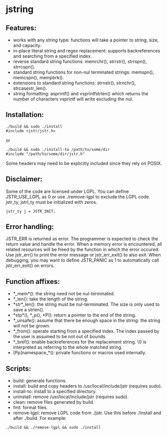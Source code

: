 # jstring

## Features:
- works with any string type: functions will take a pointer to string, size, and capacity.
- in-place literal string and regex replacement: supports backreferences and searching from a specified index.
- reverse standard string functions: memrchr\(\), strrstr\(\), strrspn\(\), strrcspn\(\).
- standard string functions for non-nul terminated strings: memspn\(\), memcspn\(\), mempbrk\(\).
- extensions to standard string functions: strnstr\(\), strnchr\(\), strcasestr\_len\(\).
- string formatting: asprintf\(\) and vsprintfstrlen\(\) which returns the number of characters vsprintf will write excluding the nul.

## Installation:

```
./build && sudo ./install
#include <jstr/jstr.h>
```

or

```
./build && sudo ./install-to /path/to/some/dir
#include "/path/to/some/dir/jstr.h"
```

Some headers may need to be explicitly included since they rely on POSIX.

## Disclaimer:
Some of the code are licensed under LGPL. You can define JSTR\_USE\_LGPL as 0 or use ./remove-lgpl to exclude the LGPL code.
jstr\_ty, jstrl\_ty must be initialized with zeros.

```
jstr_ty j = JSTR_INIT;
```

## Error handling:
JSTR\_ERR is returned as error. The programmer is expected to check the return value and handle the error.
When a memory error is encountered, all related resources will be freed by the function in which the error occured.
Use jstr\_err\(\) to print the error message or jstr\_err\_exit\(\) to also exit.
When debugging, you may want to define JSTR\_PANIC as 1 to automatically call jstr\_err\_exit\(\) on errors.

## Function affixes:
- \*\_mem\*\(\): the string need not be nul-terminated.
- \*\_len\(\): take the length of the string.
- \*str\*\_len\(\): the string must be nul-termimated. The size is only used to save a strlen\(\).
- \*stp\*\(\), \*\_p\(\), \*P\(\): return a pointer to the end of the string.
- \*\_unsafe\(\): assume that there be enough space in the string: the string will not be grown.
- \*\_from\(\): operate starting from a specified index.
The index passed by the user is assumed to be not out of bounds.
- \*\_bref\(\): enable backreferences for the replacement string.
\0 is interpreted as referring to the whole matched string.
- [Pp]namespace\_\*\(\): private functions or macros used internally.

## Scripts:
- build: generate functions.
- install: build and copy headers to /usr/local/include/jstr \(requires sudo\).
- install-to: install to a specified directory.
- uninstall: remove /usr/local/include/jstr \(requires sudo\).
- clean: remove files generated by build.
- fmt: format files.
- remove-lgpl: remove LGPL code from ./jstr. Use this before ./install and after ./build.
For example:

```
./build && ./remove-lgpl && sudo ./install
```
